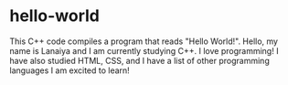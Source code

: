 # hello-world
This C++ code compiles a program that reads "Hello World!".
Hello, my name is Lanaiya and I am currently studying C++. I love programming! I have also studied HTML, CSS, and I have a list of other programming languages I am excited  to learn!
